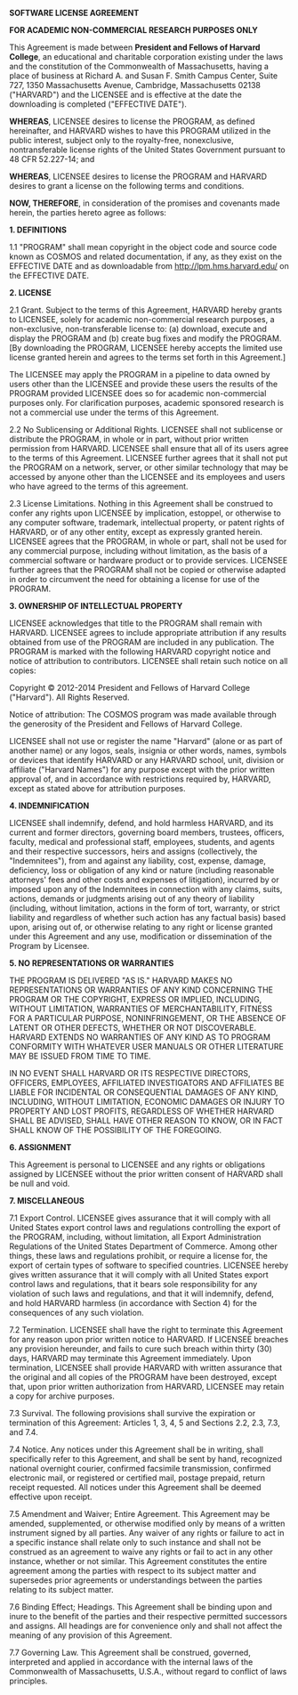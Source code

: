 

**SOFTWARE LICENSE AGREEMENT**

**FOR ACADEMIC NON-COMMERCIAL RESEARCH PURPOSES ONLY**

    
This Agreement is made between **President and Fellows of Harvard College**, an educational and charitable corporation existing under the laws and the constitution of the Commonwealth of Massachusetts, having a place of business at Richard A. and Susan F. Smith Campus Center, Suite 727, 1350 Massachusetts Avenue, Cambridge, Massachusetts 02138 ("HARVARD") and the LICENSEE and is effective at the date the downloading is completed ("EFFECTIVE DATE").

    

**WHEREAS**, LICENSEE desires to license the PROGRAM, as defined hereinafter, and HARVARD wishes to have this PROGRAM utilized in the public interest, subject only to the royalty-free, nonexclusive, nontransferable license rights of the United States Government pursuant to 48 CFR 52.227-14; and

    
**WHEREAS**, LICENSEE desires to license the PROGRAM and HARVARD desires to grant a license on the following terms and conditions.

    
**NOW, THEREFORE**, in consideration of the promises and covenants made herein, the parties hereto agree as follows:

    
**1. DEFINITIONS**

    

1.1 "PROGRAM" shall mean copyright in the object code and source code known as COSMOS and related documentation, if any, as they exist on the EFFECTIVE DATE and as downloadable from http://lpm.hms.harvard.edu/ on the EFFECTIVE DATE.

    
**2. LICENSE**

    
2.1 Grant. Subject to the terms of this Agreement, HARVARD hereby grants to LICENSEE, solely for academic non-commercial research purposes, a non-exclusive, non-transferable license to: (a) download, execute and display the PROGRAM and (b) create bug fixes and modify the PROGRAM. [By downloading the PROGRAM, LICENSEE hereby accepts the limited use license granted herein and agrees to the terms set forth in this Agreement.]

    

The LICENSEE may apply the PROGRAM in a pipeline to data owned by users other than the LICENSEE and provide these users the results of the PROGRAM provided LICENSEE does so for academic non-commercial purposes only. For clarification purposes, academic sponsored research is not a commercial use under the terms of this Agreement.

    

2.2 No Sublicensing or Additional Rights. LICENSEE shall not sublicense or distribute the PROGRAM, in whole or in part, without prior written permission from HARVARD. LICENSEE shall ensure that all of its users agree to the terms of this Agreement. LICENSEE further agrees that it shall not put the PROGRAM on a network, server, or other similar technology that may be accessed by anyone other than the LICENSEE and its employees and users who have agreed to the terms of this agreement.

    

2.3 License Limitations. Nothing in this Agreement shall be construed to confer any rights upon LICENSEE by implication, estoppel, or otherwise to any computer software, trademark, intellectual property, or patent rights of HARVARD, or of any other entity, except as expressly granted herein. LICENSEE agrees that the PROGRAM, in whole or part, shall not be used for any commercial purpose, including without limitation, as the basis of a commercial software or hardware product or to provide services. LICENSEE further agrees that the PROGRAM shall not be copied or otherwise adapted in order to circumvent the need for obtaining a license for use of the PROGRAM.

    
**3. OWNERSHIP OF INTELLECTUAL PROPERTY**

    
LICENSEE acknowledges that title to the PROGRAM shall remain with HARVARD. LICENSEE agrees to include appropriate attribution if any results obtained from use of the PROGRAM are included in any publication. The PROGRAM is marked with the following HARVARD copyright notice and notice of attribution to contributors. LICENSEE shall retain such notice on all copies:

    

Copyright © 2012-2014 President and Fellows of Harvard College ("Harvard"). All Rights Reserved.

Notice of attribution: The COSMOS program was made available through the generosity of the President and Fellows of Harvard College.

    

LICENSEE shall not use or register the name "Harvard" (alone or as part of another name) or any logos, seals, insignia or other words, names, symbols or devices that identify HARVARD or any HARVARD school, unit, division or affiliate ("Harvard Names") for any purpose except with the prior written approval of, and in accordance with restrictions required by, HARVARD, except as stated above for attribution purposes.

    

**4. INDEMNIFICATION**

    
LICENSEE shall indemnify, defend, and hold harmless HARVARD, and its current and former directors, governing board members, trustees, officers, faculty, medical and professional staff, employees, students, and agents and their respective successors, heirs and assigns (collectively, the "Indemnitees"), from and against any liability, cost, expense, damage, deficiency, loss or obligation of any kind or nature (including reasonable attorneys' fees and other costs and expenses of litigation), incurred by or imposed upon any of the Indemnitees in connection with any claims, suits, actions, demands or judgments arising out of any theory of liability (including, without limitation, actions in the form of tort, warranty, or strict liability and regardless of whether such action has any factual basis) based upon, arising out of, or otherwise relating to any right or license granted under this Agreement and any use, modification or dissemination of the Program by Licensee.

    
**5. NO REPRESENTATIONS OR WARRANTIES**

    
THE PROGRAM IS DELIVERED "AS IS." HARVARD MAKES NO REPRESENTATIONS OR WARRANTIES OF ANY KIND CONCERNING THE PROGRAM OR THE COPYRIGHT, EXPRESS OR IMPLIED, INCLUDING, WITHOUT LIMITATION, WARRANTIES OF MERCHANTABILITY, FITNESS FOR A PARTICULAR PURPOSE, NONINFRINGEMENT, OR THE ABSENCE OF LATENT OR OTHER DEFECTS, WHETHER OR NOT DISCOVERABLE. HARVARD EXTENDS NO WARRANTIES OF ANY KIND AS TO PROGRAM CONFORMITY WITH WHATEVER USER MANUALS OR OTHER LITERATURE MAY BE ISSUED FROM TIME TO TIME.  
    

IN NO EVENT SHALL HARVARD OR ITS RESPECTIVE DIRECTORS, OFFICERS, EMPLOYEES, AFFILIATED INVESTIGATORS AND AFFILIATES BE LIABLE FOR INCIDENTAL OR CONSEQUENTIAL DAMAGES OF ANY KIND, INCLUDING, WITHOUT LIMITATION, ECONOMIC DAMAGES OR INJURY TO PROPERTY AND LOST PROFITS, REGARDLESS OF WHETHER HARVARD SHALL BE ADVISED, SHALL HAVE OTHER REASON TO KNOW, OR IN FACT SHALL KNOW OF THE POSSIBILITY OF THE FOREGOING.

    
**6. ASSIGNMENT**

    
This Agreement is personal to LICENSEE and any rights or obligations assigned by LICENSEE without the prior written consent of HARVARD shall be null and void.

    
**7. MISCELLANEOUS**

    
7.1 Export Control. LICENSEE gives assurance that it will comply with all United States export control laws and regulations controlling the export of the PROGRAM, including, without limitation, all Export Administration Regulations of the United States Department of Commerce. Among other things, these laws and regulations prohibit, or require a license for, the export of certain types of software to specified countries. LICENSEE hereby gives written assurance that it will comply with all United States export control laws and regulations, that it bears sole responsibility for any violation of such laws and regulations, and that it will indemnify, defend, and hold HARVARD harmless (in accordance with Section 4) for the consequences of any such violation.

    
7.2 Termination. LICENSEE shall have the right to terminate this Agreement for any reason upon prior written notice to HARVARD. If LICENSEE breaches any provision hereunder, and fails to cure such breach within thirty (30) days, HARVARD may terminate this Agreement immediately. Upon termination, LICENSEE shall provide HARVARD with written assurance that the original and all copies of the PROGRAM have been destroyed, except that, upon prior written authorization from HARVARD, LICENSEE may retain a copy for archive purposes.

    
7.3 Survival. The following provisions shall survive the expiration or termination of this Agreement: Articles 1, 3, 4, 5 and Sections 2.2, 2.3, 7.3, and 7.4.

    
7.4 Notice. Any notices under this Agreement shall be in writing, shall specifically refer to this Agreement, and shall be sent by hand, recognized national overnight courier, confirmed facsimile transmission, confirmed electronic mail, or registered or certified mail, postage prepaid, return receipt requested. All notices under this Agreement shall be deemed effective upon receipt.

    
7.5 Amendment and Waiver; Entire Agreement. This Agreement may be amended, supplemented, or otherwise modified only by means of a written instrument signed by all parties. Any waiver of any rights or failure to act in a specific instance shall relate only to such instance and shall not be construed as an agreement to waive any rights or fail to act in any other instance, whether or not similar. This Agreement constitutes the entire agreement among the parties with respect to its subject matter and supersedes prior agreements or understandings between the parties relating to its subject matter.

    
7.6 Binding Effect; Headings. This Agreement shall be binding upon and inure to the benefit of the parties and their respective permitted successors and assigns. All headings are for convenience only and shall not affect the meaning of any provision of this Agreement.

    
7.7 Governing Law. This Agreement shall be construed, governed, interpreted and applied in accordance with the internal laws of the Commonwealth of Massachusetts, U.S.A., without regard to conflict of laws principles.

    


